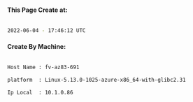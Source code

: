 
   
#### This Page Create at:

```bash

2022-06-04 - 17:46:12 UTC

```

#### Create By Machine:

```bash

Host Name : fv-az83-691

platform  : Linux-5.13.0-1025-azure-x86_64-with-glibc2.31

Ip Local  : 10.1.0.86

```

